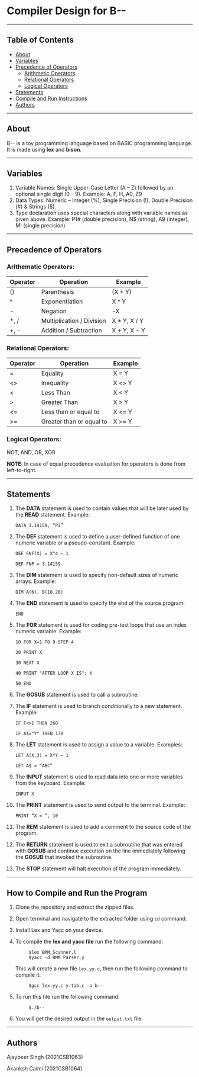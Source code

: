 # Compiler Design for B-- 
---------------------
## Table of Contents

  - [About](#about)
  - [Variables](#variables)
  - [Precedence of Operators](#precedence-of-operators)
    - [Arithmetic Operators](#arithematic-operators)
    - [Relational Operators](#relational-operators)
    - [Logical Operators](#logical-operators)
  - [Statements](#statements)
  - [Compile and Run Instructions](#how-to-compile-and-run-the-program)
  - [Authors](#authors)

---------------------
## About

B-- is a toy programming language based on BASIC programming language. It is made using **lex** and **bison**.

---------------------

## Variables

1. Variable Names: Single Upper-Case Letter (A – Z) followed by an optional single digit (0 – 9). Example: A, F, H, A0, Z9
2. Data Types: Numeric – Integer (%), Single Precision (!), Double Precision (#) & Strings ($).
3. Type declaration uses special characters along with variable names as given above. Example: P1# (double precision), N$ (string), A9 (integer), M! (single precision)

---------------------

## Precedence of Operators

### Arithematic Operators:
| Operator | Operation | Example |
| --- | --- | --- |
| () | Parenthesis | (X + Y) |
| ^ | Exponentiation | X ^ Y |
| - | Negation | -X |
| *, / | Multiplication / Division | X * Y, X / Y |
| +, - | Addition / Subtraction | X + Y, X - Y |

### Relational Operators:
| Operator | Operation | Example |
| --- | --- | --- |
| = | Equality | X = Y |
| <> | Inequality | X <> Y |
| < | Less Than | X < Y |
| > | Greater Than | X > Y |
| <= | Less than or equal to | X <= Y |
| >= | Greater than or equal to | X >= Y |

### Logical Operators: 
NOT, AND, OR, XOR

<b>NOTE:    </b>In case of equal precedence evaluation for operators is done from left-to-right.

---------------------

## Statements
1. The **DATA** statement is used to contain values that will be later used by the <b>READ</b> statement. Example:

      `DATA 3.14159, “PI”`
      
2. The <b>DEF</b> statement is used to define a user-defined function of one numeric variable or a pseudo-constant. Example:

      `DEF FNF(X) = X^4 – 1`
      
      `DEF FNP = 3.14159`
      
3. The <b>DIM</b> statement is used to specify non-default sizes of numeric arrays. Example:

      `DIM A(6), B(10,20)`
      
4. The <b>END</b> statement is used to specify the end of the source program.

      `END`
      
5. The <b>FOR</b> statement is used for coding pre-test loops that use an index numeric variable. Example:

       10 FOR X=1 TO 9 STEP 4
      
       20 PRINT X
       
       30 NEXT X
       
       40 PRINT "AFTER LOOP X IS"; X
       
       50 END
       
6. The <b>GOSUB</b> statement is used to call a subroutine.

7. The <b>IF</b> statement is used to branch conditionally to a new statement. Example:

      `IF F<>1 THEN 260`
      
      `IF A$="Y" THEN 170`
      
8. The <b>LET</b> statement is used to assign a value to a variable. Examples:

      `LET A(X,3) = X*Y – 1`
      
      `LET A$ = “ABC”`
      
9. The <b>INPUT</b> statement is used to read data into one or more variables from the keyboard. Example:

      `INPUT X`
      
10. The <b>PRINT</b> statement is used to send output to the terminal. Example:

      `PRINT “X = ”, 10`
      
11. The <b>REM</b> statement is used to add a comment to the source code of the program.

12. The <b>RETURN</b> statement is used to exit a subroutine that was entered with <b>GOSUB</b> and continue execution on the
line immediately following the <b>GOSUB</b> that invoked the subroutine.

13. The <b>STOP</b> statement will halt execution of the program immediately.

---------------------

## How to Compile and Run the Program

1. Clone the repository and extract the zipped files.

2. Open terminal and navigate to the extracted folder using `cd` command.

3. Install Lex and Yacc on your device.

4. To compile the **lex and yacc file** run the following command:

            $lex BMM_Scanner.l
            $yacc -d BMM_Parser.y

    This will create a new file `lex.yy.c`, then run the following command to compile it:

            $gcc lex.yy.c y.tab.c -o b--


5. To run this file run the following command:

            $./b--
            
6. You will get the desired output in the  `output.txt` file.

---------------------

## Authors

  Ajaybeer Singh (2021CSB1063)
  
  Akanksh Caimi (2021CSB1064)
  
